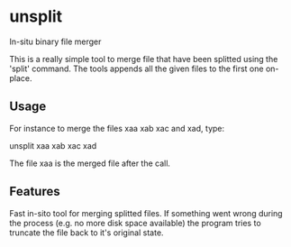 # unsplit

In-situ binary file merger

This is a really simple tool to merge file that have been splitted using the 'split' command. The tools appends all the given files to the first one on-place.

## Usage

For instance to merge the files xaa xab xac and xad, type:

 unsplit xaa xab xac xad

The file xaa is the merged file after the call.

## Features

Fast in-sito tool for merging splitted files. If something went wrong during the process (e.g. no more disk space available) the program tries to truncate the file back to it's original state.

